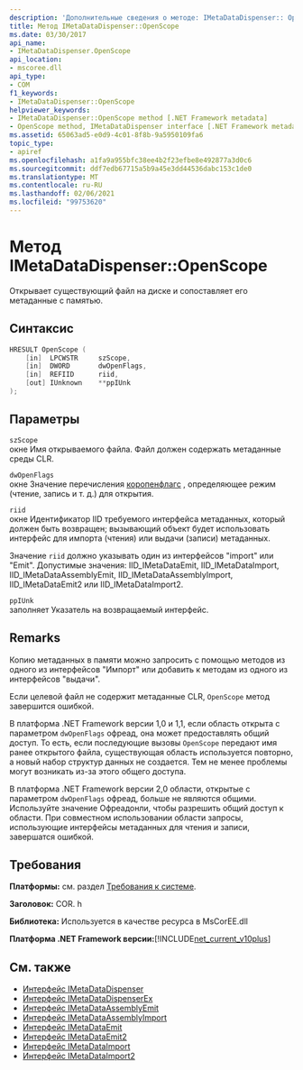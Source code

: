 ```yaml
---
description: 'Дополнительные сведения о методе: IMetaDataDispenser:: OpenScope'
title: Метод IMetaDataDispenser::OpenScope
ms.date: 03/30/2017
api_name:
- IMetaDataDispenser.OpenScope
api_location:
- mscoree.dll
api_type:
- COM
f1_keywords:
- IMetaDataDispenser::OpenScope
helpviewer_keywords:
- IMetaDataDispenser::OpenScope method [.NET Framework metadata]
- OpenScope method, IMetaDataDispenser interface [.NET Framework metadata]
ms.assetid: 65063ad5-e0d9-4c01-8f8b-9a5950109fa6
topic_type:
- apiref
ms.openlocfilehash: a1fa9a955bfc38ee4b2f23efbe8e492877a3d0c6
ms.sourcegitcommit: ddf7edb67715a5b9a45e3dd44536dabc153c1de0
ms.translationtype: MT
ms.contentlocale: ru-RU
ms.lasthandoff: 02/06/2021
ms.locfileid: "99753620"
---
```

# <a name="imetadatadispenseropenscope-method"></a>Метод IMetaDataDispenser::OpenScope

Открывает существующий файл на диске и сопоставляет его метаданные с памятью.  
  
## <a name="syntax"></a>Синтаксис  
  
```cpp  
HRESULT OpenScope (  
    [in]  LPCWSTR     szScope,
    [in]  DWORD       dwOpenFlags,
    [in]  REFIID      riid,
    [out] IUnknown    **ppIUnk  
);  
```  
  
## <a name="parameters"></a>Параметры  

 `szScope`  
 окне Имя открываемого файла. Файл должен содержать метаданные среды CLR.  
  
 `dwOpenFlags`  
 окне Значение перечисления [коропенфлагс](coropenflags-enumeration.md) , определяющее режим (чтение, запись и т. д.) для открытия.  
  
 `riid`  
 окне Идентификатор IID требуемого интерфейса метаданных, который должен быть возвращен; вызывающий объект будет использовать интерфейс для импорта (чтения) или выдачи (записи) метаданных.  
  
 Значение `riid` должно указывать один из интерфейсов "import" или "Emit". Допустимые значения: IID_IMetaDataEmit, IID_IMetaDataImport, IID_IMetaDataAssemblyEmit, IID_IMetaDataAssemblyImport, IID_IMetaDataEmit2 или IID_IMetaDataImport2.  
  
 `ppIUnk`  
 заполняет Указатель на возвращаемый интерфейс.  
  
## <a name="remarks"></a>Remarks  

 Копию метаданных в памяти можно запросить с помощью методов из одного из интерфейсов "Импорт" или добавить к методам из одного из интерфейсов "выдачи".  
  
 Если целевой файл не содержит метаданные CLR, `OpenScope` метод завершится ошибкой.  
  
 В платформа .NET Framework версии 1,0 и 1,1, если область открыта с параметром `dwOpenFlags` офреад, она может предоставлять общий доступ. То есть, если последующие вызовы `OpenScope` передают имя ранее открытого файла, существующая область используется повторно, а новый набор структур данных не создается. Тем не менее проблемы могут возникать из-за этого общего доступа.  
  
 В платформа .NET Framework версии 2,0 области, открытые с параметром `dwOpenFlags` офреад, больше не являются общими. Используйте значение Офреадонли, чтобы разрешить общий доступ к области. При совместном использовании области запросы, использующие интерфейсы метаданных для чтения и записи, завершатся ошибкой.  
  
## <a name="requirements"></a>Требования  

 **Платформы:** см. раздел [Требования к системе](../../get-started/system-requirements.md).  
  
 **Заголовок:** COR. h  
  
 **Библиотека:** Используется в качестве ресурса в MsCorEE.dll  
  
 **Платформа .NET Framework версии:**[!INCLUDE[net_current_v10plus](../../../../includes/net-current-v10plus-md.md)]  
  
## <a name="see-also"></a>См. также

- [Интерфейс IMetaDataDispenser](imetadatadispenser-interface.md)
- [Интерфейс IMetaDataDispenserEx](imetadatadispenserex-interface.md)
- [Интерфейс IMetaDataAssemblyEmit](imetadataassemblyemit-interface.md)
- [Интерфейс IMetaDataAssemblyImport](imetadataassemblyimport-interface.md)
- [Интерфейс IMetaDataEmit](imetadataemit-interface.md)
- [Интерфейс IMetaDataEmit2](imetadataemit2-interface.md)
- [Интерфейс IMetaDataImport](imetadataimport-interface.md)
- [Интерфейс IMetaDataImport2](imetadataimport2-interface.md)
